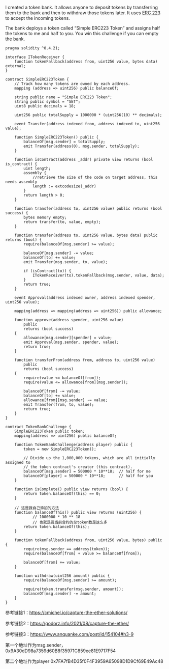 I created a token bank. It allows anyone to deposit tokens by transferring them to the bank and then to withdraw those tokens later. It uses [ERC 223](https://github.com/ethereum/EIPs/issues/223) to accept the incoming tokens.

The bank deploys a token called “Simple ERC223 Token” and assigns half the tokens to me and half to you. You win this challenge if you can empty the bank.

```solidity
pragma solidity ^0.4.21;

interface ITokenReceiver {
    function tokenFallback(address from, uint256 value, bytes data) external;
}

contract SimpleERC223Token {
    // Track how many tokens are owned by each address.
    mapping (address => uint256) public balanceOf;

    string public name = "Simple ERC223 Token";
    string public symbol = "SET";
    uint8 public decimals = 18;

    uint256 public totalSupply = 1000000 * (uint256(10) ** decimals);

    event Transfer(address indexed from, address indexed to, uint256 value);

    function SimpleERC223Token() public {
        balanceOf[msg.sender] = totalSupply;
        emit Transfer(address(0), msg.sender, totalSupply);
    }

    function isContract(address _addr) private view returns (bool is_contract) {
        uint length;
        assembly {
            //retrieve the size of the code on target address, this needs assembly
            length := extcodesize(_addr)
        }
        return length > 0;
    }

    function transfer(address to, uint256 value) public returns (bool success) {
        bytes memory empty;
        return transfer(to, value, empty);
    }

    function transfer(address to, uint256 value, bytes data) public returns (bool) {
        require(balanceOf[msg.sender] >= value);

        balanceOf[msg.sender] -= value;
        balanceOf[to] += value;
        emit Transfer(msg.sender, to, value);

        if (isContract(to)) {
            ITokenReceiver(to).tokenFallback(msg.sender, value, data);
        }
        return true;
    }

    event Approval(address indexed owner, address indexed spender, uint256 value);

    mapping(address => mapping(address => uint256)) public allowance;

    function approve(address spender, uint256 value)
        public
        returns (bool success)
    {
        allowance[msg.sender][spender] = value;
        emit Approval(msg.sender, spender, value);
        return true;
    }

    function transferFrom(address from, address to, uint256 value)
        public
        returns (bool success)
    {
        require(value <= balanceOf[from]);
        require(value <= allowance[from][msg.sender]);

        balanceOf[from] -= value;
        balanceOf[to] += value;
        allowance[from][msg.sender] -= value;
        emit Transfer(from, to, value);
        return true;
    }
}

contract TokenBankChallenge {
    SimpleERC223Token public token;
    mapping(address => uint256) public balanceOf;

    function TokenBankChallenge(address player) public {
        token = new SimpleERC223Token();

        // Divide up the 1,000,000 tokens, which are all initially assigned to
        // the token contract's creator (this contract).
        balanceOf[msg.sender] = 500000 * 10**18;  // half for me
        balanceOf[player] = 500000 * 10**18;      // half for you
    }

    function isComplete() public view returns (bool) {
        return token.balanceOf(this) == 0;
    }
    
    // 这是我自己添加的方法
    function balanceOfThis() public view returns (uint256) {
    		// 1000000 * 10 ** 18
    		// 也就是说当前合约的总token数是这么多
        return token.balanceOf(this);
    }

    function tokenFallback(address from, uint256 value, bytes) public {
        require(msg.sender == address(token));
        require(balanceOf[from] + value >= balanceOf[from]);

        balanceOf[from] += value;
    }

    function withdraw(uint256 amount) public {
        require(balanceOf[msg.sender] >= amount);

        require(token.transfer(msg.sender, amount));
        balanceOf[msg.sender] -= amount;
    }
}
```



参考链接1：https://cmichel.io/capture-the-ether-solutions/

参考链接2：https://godorz.info/2021/08/capture-the-ether/

参考链接3：https://www.anquanke.com/post/id/154104#h3-9

第一个地址作为msg.sender， 0x9A30dD98a7359d60B8f35971C859ee81E9717F54

第二个地址作为player   0x7FA7fB4D35f0F4F3959A65098D1D9Cf69E49Ac48